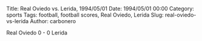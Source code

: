 Title: Real Oviedo vs. Lerida, 1994/05/01
Date: 1994/05/01 00:00
Category: sports
Tags: football, football scores, Real Oviedo, Lerida
Slug: real-oviedo-vs-lerida
Author: carbonero


Real Oviedo 0 - 0 Lerida
